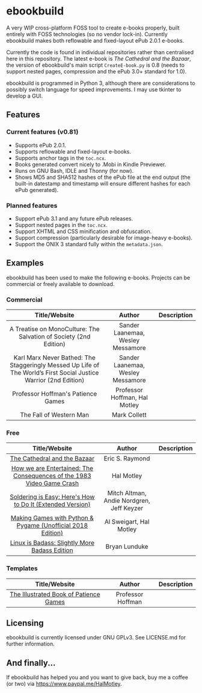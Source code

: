# ebookbuild

A very WIP cross-platform FOSS tool to create e-books properly, built entirely with FOSS technologies (so no vendor lock-in). Currently ebookbuild makes both reflowable and fixed-layout ePub 2.0.1 e-books.

Currently the code is found in individual repositories rather than centralised here in this repository. The latest e-book is *The Cathedral and the Bazaar*, the version of ebookbuild's main script `CreateE-book.py` is 0.8 (needs to support nested pages, compression and the ePub 3.0+ standard for 1.0).

ebookbuild is programmed in Python 3, although there are considerations to possibly switch language for speed improvements. I may use tkinter to develop a GUI.

## Features

### Current features (v0.81)
* Supports ePub 2.0.1.
* Supports reflowable and fixed-layout e-books.
* Supports anchor tags in the `toc.ncx`.
* Books generated convert nicely to .Mobi in Kindle Previewer.
* Runs on GNU Bash, IDLE and Thonny (for now).
* Shows MD5 and SHA512 hashes of the ePub file at the end output (the built-in datestamp and timestamp will ensure different hashes for each ePub generated).

### Planned features

* Support ePub 3.1 and any future ePub releases.
* Support nested pages in the `toc.ncx`.
* Support XHTML and CSS minification and obfuscation.
* Support compression (particularly desirable for image-heavy e-books).
* Support the ONIX 3 standard fully within the `metadata.json`.

## Examples
ebookbuild has been used to make the following e-books. Projects can be commercial or freely available to download.

### Commercial

|Title/Website | Author | Description |
|:------------:|:------:|:-----------:|
| A Treatise on MonoCulture: The Salvation of Society (2nd Edition) | Sander Laanemaa, Wesley Messamore |
| Karl Marx Never Bathed: The Staggeringly Messed Up Life of The World’s First Social Justice Warrior (2nd Edition) | Sander Laanemaa, Wesley Messamore |
| Professor Hoffman's Patience Games | Professor Hoffman, Hal Motley | |
| The Fall of Western Man | Mark Collett | |

### Free

| Title/Website | Author | Description |
|:-------------:|:--------------------:|:----------:|
|[The Cathedral and the Bazaar](https://github.com/inferno986return/cathedral-bazaar-ebook) | Eric S. Raymond | |
|[How we are Entertained: The Consequences of the 1983 Video Game Crash](https://github.com/inferno986return/1983VideoGameCrash-Book) | Hal Motley | |
|[Soldering is Easy: Here's How to Do It (Extended Version)](https://github.com/inferno986return/FullSolderComic-ebook) | Mitch Altman, Andie Nordgren, Jeff Keyzer | |
|[Making Games with Python & Pygame (Unofficial 2018 Edition)](https://github.com/inferno986return/Pygame-ebook) | Al Sweigart, Hal Motley | |
|[Linux is Badass: Slightly More Badass Edition](https://github.com/inferno986return/LinuxIsBadass) | Bryan Lunduke | |

### Templates

| Title/Website | Author | Description |
|:-------------:|:--------------------:|:----------:|
|[The Illustrated Book of Patience Games](https://github.com/inferno986return/Illustrated-Patience-Games-ebook) | Professor Hoffman | |

## Licensing

ebookbuild is currently licensed under GNU GPLv3. See LICENSE.md for further information.

## And finally...

If ebookbuild has helped you and you want to give back, buy me a coffee (or two) via https://www.paypal.me/HalMotley.


